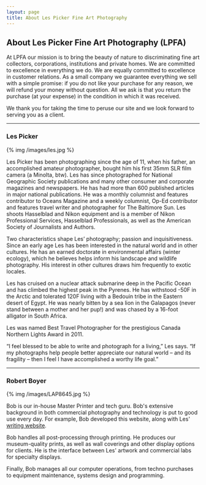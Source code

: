 ```yaml
---
layout: page
title: About Les Picker Fine Art Photography
---
```

## About Les Picker Fine Art Photography (LPFA)

At LPFA our mission is to bring the beauty of nature to discriminating fine art collectors, corporations, institutions and private homes. We are committed to excellence in everything we do. We are equally committed to excellence in customer relations. As a small company we guarantee everything we sell with a simple promise: if you do not like your purchase for any reason, we will refund your money without question. All we ask is that you return the purchase (at your expense) in the condition in which it was received.

We thank you for taking the time to peruse our site and we look forward to serving you as a client. 

---

### Les Picker

{% img /images/les.jpg %}

Les Picker has been photographing since the age of 11, when his father, an accomplished amateur photographer, bought him his first 35mm SLR film camera (a Minolta, btw). Les has since photographed for National Geographic Society publications and many other consumer and corporate magazines and newspapers. He has had more than 600 published articles in major national publications. He was a monthly columnist and features contributor to Oceans Magazine and a weekly columnist, Op-Ed contributor and features travel writer and photographer for The Baltimore Sun. Les shoots Hasselblad and Nikon equipment and is a member of Nikon Professional Services, Hasselblad Professionals, as well as the American Society of Journalists and Authors. 

Two characteristics shape Les’ photography; passion and inquisitiveness. Since an early age Les has been interested in the natural world and in other cultures. He has an earned doctorate in environmental affairs (winter ecology), which he believes helps inform his landscape and wildlife photography. His interest in other cultures draws him frequently to exotic locales. 

Les has cruised on a nuclear attack submarine deep in the Pacific Ocean and has climbed the highest peak in the Pyrenes. He has withstood -50F in the Arctic and tolerated 120F living with a Bedouin tribe in the Eastern desert of Egypt. He was nearly bitten by a sea lion in the Galapagos (never stand between a mother and her pup!) and was chased by a 16-foot alligator in South Africa. 

Les was named Best Travel Photographer for the prestigious Canada Northern Lights Award in 2011. 

“I feel blessed to be able to write and photograph for a living,” Les says. “If my photographs help people better appreciate our natural world – and its fragility – then I feel I have accomplished a worthy life goal.”

---

### Robert Boyer

{% img /images/LAP8645.jpg %}

Bob is our in-house Master Printer and tech guru. Bob's extensive background in both commercial photography and technology is put to good use every day. For example, Bob developed this website, along with Les' [writing website](http://www.lesterpicker.com). 

Bob handles all post-processing through printing. He produces our museum-quality prints, as well as wall coverings and other display options for clients. He is the interface between Les' artwork and commercial labs for specialty displays. 

Finally, Bob manages all our computer operations, from techno purchases to equipment maintenance, systems design and programming. 
